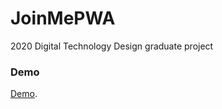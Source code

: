 # JoinMePWA
2020 Digital Technology Design graduate project


### Demo
[Demo](https://emily1017c.github.io/JoinMePWA/#/).
